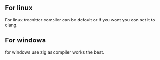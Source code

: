 ## For linux
For linux treesitter compiler can be default or if you want you can set it to clang.

## For windows
for windows use zig as compiler works the best.
